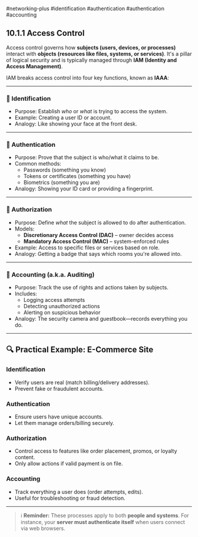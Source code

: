 #networking-plus #identification #authentication #authentication #accounting 
## 10.1.1 Access Control

Access control governs how **subjects (users, devices, or processes)** interact with **objects (resources like files, systems, or services)**. It's a pillar of logical security and is typically managed through **IAM (Identity and Access Management)**.

IAM breaks access control into four key functions, known as **IAAA**:

---

### 🧱 Identification
- Purpose: Establish *who* or *what* is trying to access the system.
- Example: Creating a user ID or account.
- Analogy: Like showing your face at the front desk.

---

### 🧱 Authentication
- Purpose: Prove that the subject is who/what it claims to be.
- Common methods:
  - Passwords (something you know)
  - Tokens or certificates (something you have)
  - Biometrics (something you are)
- Analogy: Showing your ID card or providing a fingerprint.

---

### 🧱 Authorization
- Purpose: Define *what* the subject is allowed to do after authentication.
- Models:
  - **Discretionary Access Control (DAC)** – owner decides access
  - **Mandatory Access Control (MAC)** – system-enforced rules
- Example: Access to specific files or services based on role.
- Analogy: Getting a badge that says which rooms you're allowed into.

---

### 🧱 Accounting (a.k.a. Auditing)
- Purpose: Track the use of rights and actions taken by subjects.
- Includes:
  - Logging access attempts
  - Detecting unauthorized actions
  - Alerting on suspicious behavior
- Analogy: The security camera and guestbook—records everything you do.

---

## 🔍 Practical Example: E-Commerce Site

### Identification
- Verify users are real (match billing/delivery addresses).
- Prevent fake or fraudulent accounts.

### Authentication
- Ensure users have unique accounts.
- Let them manage orders/billing securely.

### Authorization
- Control access to features like order placement, promos, or loyalty content.
- Only allow actions if valid payment is on file.

### Accounting
- Track everything a user does (order attempts, edits).
- Useful for troubleshooting or fraud detection.

---

> ℹ️ **Reminder:** These processes apply to both **people and systems**. For instance, your **server must authenticate itself** when users connect via web browsers.


